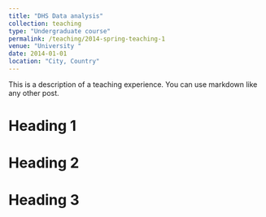 ```yaml
---
title: "DHS Data analysis"
collection: teaching
type: "Undergraduate course"
permalink: /teaching/2014-spring-teaching-1
venue: "University "
date: 2014-01-01
location: "City, Country"
---
```


This is a description of a teaching experience. You can use markdown like any other post.

Heading 1
======

Heading 2
======

Heading 3
======
